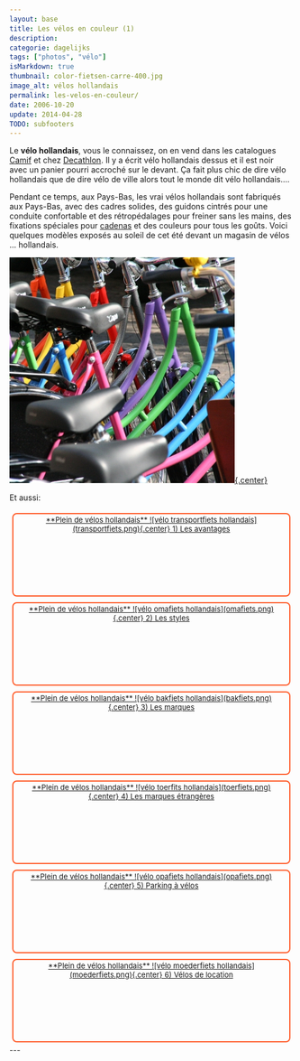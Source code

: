 ```yaml
---
layout: base
title: Les vélos en couleur (1)
description: 
categorie: dagelijks
tags: ["photos", "vélo"]
isMarkdown: true
thumbnail: color-fietsen-carre-400.jpg
image_alt: vélos hollandais
permalink: les-velos-en-couleur/
date: 2006-10-20
update: 2014-04-28
TODO: subfooters
---
```




Le **vélo hollandais**, vous le connaissez, on en vend dans les catalogues [Camif](http://www.camif.fr/wwwSurf/pages/multimedia/liste.asp?CODE_RAYON=123&CODE_UNIVERS=2) et chez [Decathlon](http://www.decathlon.fr/FR/Product_arborescence/cycle-and-rolle/bikes/index.html). Il y a écrit vélo hollandais dessus et il est noir avec un panier pourri accroché sur le devant. Ça fait plus chic de dire vélo hollandais que de dire vélo de ville alors tout le monde dit vélo hollandais....

Pendant ce temps, aux Pays-Bas, les vrai vélos hollandais sont fabriqués aux Pays-Bas, avec des cadres solides, des guidons cintrés pour une conduite confortable et des rétropédalages pour freiner sans les mains, des fixations spéciales pour [cadenas](/cadenas-special-velo) et des couleurs pour tous les goûts. Voici quelques modèles exposés au soleil de cet été devant un magasin de vélos ... hollandais.

[![vélos hollandais](color-fietsen-carre-400.jpg){.center}](https://www.flickr.com/photos/13274211@N00/271214885/)

Et aussi:

<!-- HTML -->
<div style="border:2px solid #FF5521; border-radius:8px; text-align:center; font-size:small; padding:2px 8px; float:left; margin:5px; height:140px;">
<a href="/plein-de-velos-hollandais" title="tout savoir sur la bicyclette aux Pays-Bas">
<!-- / HTML -->
**Plein de vélos hollandais**  
![vélo transportfiets hollandais](transportfiets.png){.center}  
1) Les avantages  
<!-- HTML -->
</a></div>
<!-- / HTML -->

<!-- HTML -->
<div style="border:2px solid #FF5521; border-radius:8px; text-align:center; font-size:small; padding:2px 8px; float:left; margin:5px; height:140px;">
<a href="/plein-de-velos" title="tout savoir sur la bicyclette aux Pays-Bas">
<!-- / HTML -->
**Plein de vélos hollandais**  
![vélo omafiets hollandais](omafiets.png){.center}  
2) Les styles
<!-- HTML -->
</a></div>
<!-- / HTML -->


<!-- HTML -->
<div style="border:2px solid #FF5521; border-radius:8px; text-align:center; font-size:small; padding:2px 8px; float:left; margin:5px; height:140px;">
<a href="/plein-de-velos-hollandais-3" title="tout savoir sur la bicyclette aux Pays-Bas">
<!-- / HTML -->
**Plein de vélos hollandais**  
![vélo bakfiets hollandais](bakfiets.png){.center}  
3) Les marques
<!-- HTML -->
</a></div>
<!-- / HTML -->

<!-- HTML -->
<div style="border:2px solid #FF5521; border-radius:8px; text-align:center; font-size:small; padding:2px 8px; float:left; margin:5px; height:140px;">
<a href="/plein-de-velos-pas-hollandais-4" title="tout savoir sur la bicyclette aux Pays-Bas">
<!-- / HTML -->
**Plein de vélos hollandais**  
![vélo toerfits hollandais](toerfiets.png){.center}  
4) Les marques étrangères
<!-- HTML -->
</a></div>
<!-- / HTML -->

<!-- HTML -->
<div style="border:2px solid #FF5521; border-radius:8px; text-align:center; font-size:small; padding:2px 8px; float:left; margin:5px; height:140px;">
<a href="/une-heure-sans-velo" title="tout savoir sur la bicyclette aux Pays-Bas">
<!-- / HTML -->
**Plein de vélos hollandais**  
![vélo opafiets hollandais](opafiets.png){.center}  
5) Parking à vélos
<!-- HTML -->
</a></div>
<!-- / HTML -->

<!-- HTML -->
<div style="border:2px solid #FF5521; border-radius:8px; text-align:center; font-size:small; padding:2px 8px; float:left; margin:5px; height:140px;">
<a href="/les-velos-de-location" title="tout savoir sur la bicyclette aux Pays-Bas">
<!-- / HTML -->
**Plein de vélos hollandais**  
![vélo moederfiets  hollandais](moederfiets.png){.center}  
6) Vélos de location
<!-- HTML -->
</a></div>
<!-- / HTML -->

<!-- HTML -->
<div style="clear:both;"></div>
<!-- / HTML -->
---